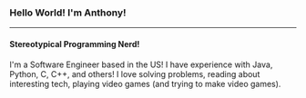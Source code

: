 ### Hello World! I'm Anthony!

<hr />

#### Stereotypical Programming Nerd!

I'm a Software Engineer based in the US! I have experience with Java, Python, C, C++, and others! I love solving problems, reading about interesting tech, playing video games (and trying to make video games).

<!--
**anthonymendez/anthonymendez** is a ✨ _special_ ✨ repository because its `README.md` (this file) appears on your GitHub profile.

Here are some ideas to get you started:

- 🔭 I’m currently working on ...
- 🌱 I’m currently learning ...
- 👯 I’m looking to collaborate on ...
- 🤔 I’m looking for help with ...
- 💬 Ask me about ...
- 📫 How to reach me: ...
- 😄 Pronouns: ...
- ⚡ Fun fact: ...
-->
